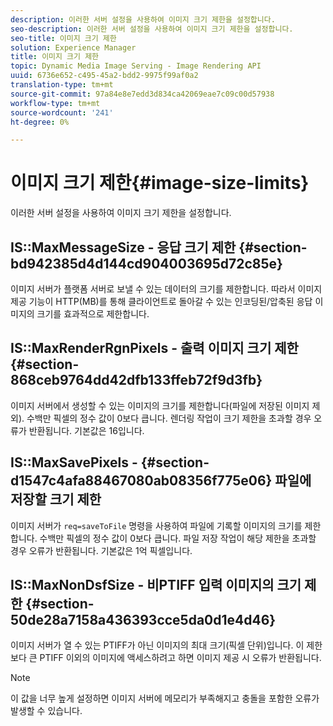```yaml
---
description: 이러한 서버 설정을 사용하여 이미지 크기 제한을 설정합니다.
seo-description: 이러한 서버 설정을 사용하여 이미지 크기 제한을 설정합니다.
seo-title: 이미지 크기 제한
solution: Experience Manager
title: 이미지 크기 제한
topic: Dynamic Media Image Serving - Image Rendering API
uuid: 6736e652-c495-45a2-bdd2-9975f99af0a2
translation-type: tm+mt
source-git-commit: 97a84e8e7edd3d834ca42069eae7c09c00d57938
workflow-type: tm+mt
source-wordcount: '241'
ht-degree: 0%

---
```



# 이미지 크기 제한{#image-size-limits}

이러한 서버 설정을 사용하여 이미지 크기 제한을 설정합니다.

## IS::MaxMessageSize - 응답 크기 제한 {#section-bd942385d4d144cd904003695d72c85e}

이미지 서버가 플랫폼 서버로 보낼 수 있는 데이터의 크기를 제한합니다. 따라서 이미지 제공 기능이 HTTP(MB)를 통해 클라이언트로 돌아갈 수 있는 인코딩된/압축된 응답 이미지의 크기를 효과적으로 제한합니다.

## IS::MaxRenderRgnPixels - 출력 이미지 크기 제한 {#section-868ceb9764dd42dfb133ffeb72f9d3fb}

이미지 서버에서 생성할 수 있는 이미지의 크기를 제한합니다(파일에 저장된 이미지 제외). 수백만 픽셀의 정수 값이 0보다 큽니다. 렌더링 작업이 크기 제한을 초과할 경우 오류가 반환됩니다. 기본값은 16입니다.

## IS::MaxSavePixels - {#section-d1547c4afa88467080ab08356f775e06} 파일에 저장할 크기 제한

이미지 서버가 `req=saveToFile` 명령을 사용하여 파일에 기록할 이미지의 크기를 제한합니다. 수백만 픽셀의 정수 값이 0보다 큽니다. 파일 저장 작업이 해당 제한을 초과할 경우 오류가 반환됩니다. 기본값은 1억 픽셀입니다.

## IS::MaxNonDsfSize - 비PTIFF 입력 이미지의 크기 제한 {#section-50de28a7158a436393cce5da0d1e4d46}

이미지 서버가 열 수 있는 PTIFF가 아닌 이미지의 최대 크기(픽셀 단위)입니다. 이 제한보다 큰 PTIFF 이외의 이미지에 액세스하려고 하면 이미지 제공 시 오류가 반환됩니다.

>[!NOTE]
>
>이 값을 너무 높게 설정하면 이미지 서버에 메모리가 부족해지고 충돌을 포함한 오류가 발생할 수 있습니다.

